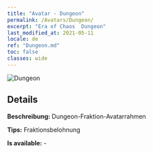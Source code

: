 ```yaml
---
title: "Avatar - Dungeon"
permalink: /Avatars/Dungeon/
excerpt: "Era of Chaos  Dungeon"
last_modified_at: 2021-05-11
locale: de
ref: "Dungeon.md"
toc: false
classes: wide
---
```

 ![Dungeon](/images/a/avatarFrame_45.png)

## Details

 **Beschreibung:** Dungeon-Fraktion-Avatarrahmen 

 **Tips:** Fraktionsbelohnung 

 **Is available:**  - 

